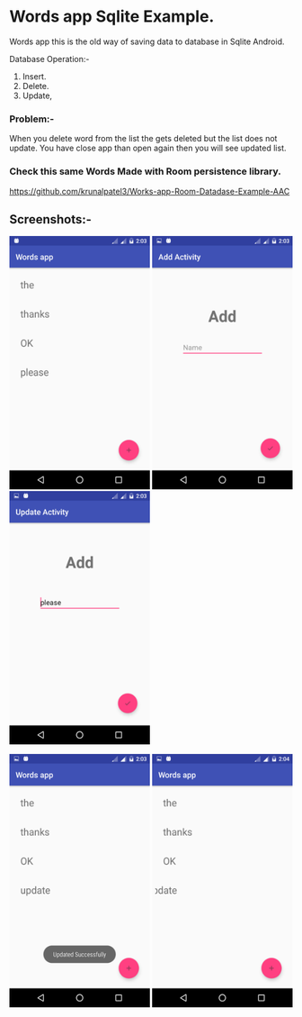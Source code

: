 # Words app Sqlite Example.

Words app this is the old way of saving data to database in Sqlite Android.

Database Operation:-

1) Insert.
2) Delete.
3) Update,

### Problem:-

When you delete word from the list the gets deleted but the list does not update. You have close app than open again then you will see updated list.

### Check this same Words Made with Room persistence library.

https://github.com/krunalpatel3/Works-app-Room-Datadase-Example-AAC

## Screenshots:-

<img src="Screenshots/Screenshot_20180819-140318.png" width="250" height="450" /> <img src="Screenshots/Screenshot_20180819-140326.png" width="250" height="450" /> <img src="Screenshots/Screenshot_20180819-140338.png" width="250" height="450" />

<img src="Screenshots/Screenshot_20180819-140359.png" width="250" height="450" /> <img src="Screenshots/Screenshot_20180819-140407.png" width="250" height="450" />

